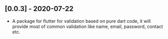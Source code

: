 ## [0.0.3] - 2020-07-22

* A package for flutter for validation based on pure dart code, it will provide most of common validation like name, email, password, contact etc.

